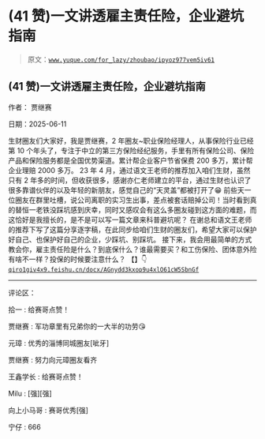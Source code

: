 # (41 赞)一文讲透雇主责任险，企业避坑指南

> 原文：[`www.yuque.com/for_lazy/zhoubao/ipyoz977vem5iv61`](https://www.yuque.com/for_lazy/zhoubao/ipyoz977vem5iv61)

## (41 赞)一文讲透雇主责任险，企业避坑指南

作者： 贾继赛

日期：2025-06-11

生财圈友们大家好，我是贾继赛，2 年圈友~职业保险经理人，从事保险行业已经第 10 个年头了，专注于中立的第三方保险经纪服务，手里有所有保险公司、保险产品和保险服务都是全国优势渠道。累计帮企业客户节省保费 200 多万，累计帮企业理赔 2000 多万。
23 年 4 月，通过语文王老师的推荐加入咱们生财，虽然只有 2 年多的时间，但收获很多，感谢亦仁老师建立的平台，通过生财也认识了很多靠谱伙伴的以及年轻的新朋友，感觉自己的“天灵盖”都被打开了😁 前些天一位圈友在群里吐槽，说公司离职的实习生出事，差点被套话赔掉公司！当时看到真的替恒一老铁没踩坑感到庆幸，同时又感叹会有这么多圈友碰到这方面的难题，而这恰好是我擅长的，是不是可以写一篇文章来科普避坑呢？
在谢总和语文王老师的推荐下写了这篇分享逐字稿，在此同步给咱们生财的圈友们，希望大家可以保护好自己、也保护好自己的企业，少踩坑、别踩坑。
接下来，我会用最简单的方式教会你，雇主责任险是什么？到底保什么？谁最需要买？和工伤保险、团体意外险有啥不一样？投保的时候要注意什么？
【】👇[`qiro1giv4x9.feishu.cn/docx/AGnydd3kxop9u4xlO61cW5SbnGf`](https://qiro1giv4x9.feishu.cn/docx/AGnydd3kxop9u4xlO61cW5SbnGf)

* * *

评论区：

拾一 : 给赛哥点赞！

贾继赛 : 军功章里有兄弟你的一大半的功劳😘

元璋 : 优秀的淄博同城圈友[呲牙]

贾继赛 : 努力向元璋圈友看齐

王鑫学长 : 给赛哥点赞！

Milu : [强][强]

向上小马哥 : 赛哥优秀[强]

宁仔 : 666